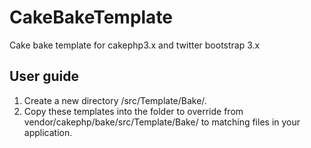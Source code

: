 # CakeBakeTemplate
Cake bake template for cakephp3.x and twitter bootstrap 3.x

## User guide
1. Create a new directory /src/Template/Bake/.
2. Copy these templates into the folder to override from vendor/cakephp/bake/src/Template/Bake/ to matching files in your application.